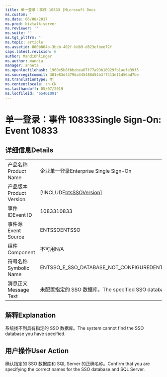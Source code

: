 ```yaml
---
title: 单一登录：事件 10833 |Microsoft Docs
ms.custom: ''
ms.date: 06/08/2017
ms.prod: biztalk-server
ms.reviewer: ''
ms.suite: ''
ms.tgt_pltfrm: ''
ms.topic: article
ms.assetid: 880b864b-3bcb-402f-bdb9-d823efbee72f
caps.latest.revision: 6
author: MandiOhlinger
ms.author: mandia
manager: anneta
ms.openlocfilehash: 1960e5b8fbbebea07f77a99b10929fb1aefe39f5
ms.sourcegitcommit: 381e83d43796a345488d54b3f7413e11d56ad7be
ms.translationtype: MT
ms.contentlocale: zh-CN
ms.lasthandoff: 05/07/2019
ms.locfileid: "65401091"
---
```

# <a name="single-sign-on-event-10833"></a><span data-ttu-id="5ca1f-102">单一登录：事件 10833</span><span class="sxs-lookup"><span data-stu-id="5ca1f-102">Single Sign-On: Event 10833</span></span>
## <a name="details"></a><span data-ttu-id="5ca1f-103">详细信息</span><span class="sxs-lookup"><span data-stu-id="5ca1f-103">Details</span></span>  
  
|                 |                                                            |
|-----------------|------------------------------------------------------------|
|  <span data-ttu-id="5ca1f-104">产品名称</span><span class="sxs-lookup"><span data-stu-id="5ca1f-104">Product Name</span></span>   |                 <span data-ttu-id="5ca1f-105">企业单一登录</span><span class="sxs-lookup"><span data-stu-id="5ca1f-105">Enterprise Single Sign-On</span></span>                  |
| <span data-ttu-id="5ca1f-106">产品版本</span><span class="sxs-lookup"><span data-stu-id="5ca1f-106">Product Version</span></span> | [!INCLUDE[btsSSOVersion](../includes/btsssoversion-md.md)] |
|    <span data-ttu-id="5ca1f-107">事件 ID</span><span class="sxs-lookup"><span data-stu-id="5ca1f-107">Event ID</span></span>     |                           <span data-ttu-id="5ca1f-108">10833</span><span class="sxs-lookup"><span data-stu-id="5ca1f-108">10833</span></span>                            |
|  <span data-ttu-id="5ca1f-109">事件源</span><span class="sxs-lookup"><span data-stu-id="5ca1f-109">Event Source</span></span>   |                           <span data-ttu-id="5ca1f-110">ENTSSO</span><span class="sxs-lookup"><span data-stu-id="5ca1f-110">ENTSSO</span></span>                           |
|    <span data-ttu-id="5ca1f-111">组件</span><span class="sxs-lookup"><span data-stu-id="5ca1f-111">Component</span></span>    |                            <span data-ttu-id="5ca1f-112">不可用</span><span class="sxs-lookup"><span data-stu-id="5ca1f-112">N/A</span></span>                             |
|  <span data-ttu-id="5ca1f-113">符号名称</span><span class="sxs-lookup"><span data-stu-id="5ca1f-113">Symbolic Name</span></span>  |            <span data-ttu-id="5ca1f-114">ENTSSO_E_SSO_DATABASE_NOT_CONFIGURED</span><span class="sxs-lookup"><span data-stu-id="5ca1f-114">ENTSSO_E_SSO_DATABASE_NOT_CONFIGURED</span></span>            |
|  <span data-ttu-id="5ca1f-115">消息正文</span><span class="sxs-lookup"><span data-stu-id="5ca1f-115">Message Text</span></span>   |       <span data-ttu-id="5ca1f-116">未配置指定的 SSO 数据库。</span><span class="sxs-lookup"><span data-stu-id="5ca1f-116">The specified SSO database is not configured.</span></span>        |
  
## <a name="explanation"></a><span data-ttu-id="5ca1f-117">解释</span><span class="sxs-lookup"><span data-stu-id="5ca1f-117">Explanation</span></span>  
 <span data-ttu-id="5ca1f-118">系统找不到具有指定的 SSO 数据库。</span><span class="sxs-lookup"><span data-stu-id="5ca1f-118">The system cannot find the SSO database you have specified.</span></span>  
  
## <a name="user-action"></a><span data-ttu-id="5ca1f-119">用户操作</span><span class="sxs-lookup"><span data-stu-id="5ca1f-119">User Action</span></span>  
 <span data-ttu-id="5ca1f-120">确认指定的 SSO 数据库和 SQL Server 的正确名称。</span><span class="sxs-lookup"><span data-stu-id="5ca1f-120">Confirm that you are specifying the correct names for the SSO database and SQL Server.</span></span>